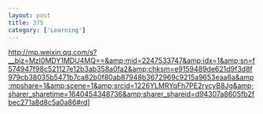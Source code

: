 ```yaml
---
layout: post
title: 375
category: ['Learning']
---
```


http://mp.weixin.qq.com/s?__biz=MzI0MDY1MDU4MQ==&amp;mid=2247533747&amp;idx=1&amp;sn=f574947f98c521127e12b3ab358a0fa2&amp;chksm=e9159489de621d9f3d8f979cb38035b5471b7ca82b0f80ab87948b3672969c9215a9653eaa6a&amp;mpshare=1&amp;scene=1&amp;srcid=1226YLMRYqFh7PE2rycyB8Jg&amp;sharer_sharetime=1640454348736&amp;sharer_shareid=d94307a8605fb2fbec271a8d8c5a0a86#rd]


